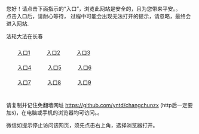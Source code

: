 您好！请点击下面指示的“入口”，浏览此网站是安全的，且为您带来平安。。 <br/>
点击入口后，请耐心等待， 过程中可能会出现无法打开的提示，请忽略，最终会进入网站. </br>

法轮大法在长春<br/>
<div style="padding:10px"><a style="margin:20px" target="_blank" href="https://dayfbj9ug0wxb.cloudfront.net/2Qpsp?ysdbanqo" id="ccLink1" rel="nofollow">入口1</a> <a target="_blank" style="margin:20px" href="https://d1hiznay1lsckj.cloudfront.net/2Qpsp?modwpaz" id="ccLink2" rel="nofollow">入口2</a> <a style="margin:20px" target="_blank" href="https://dzru0lpq0psxi.cloudfront.net/2Qpsp?wlzgqs" id="ccLink3" rel="nofollow">入口3</a></div>

<div style="padding:10px" ><a style="margin:20px" target="_blank" href="https://dayfbj9ug0wxb.cloudfront.net/2Qpsp?ysdbanqo" id="ccLink4" rel="nofollow">入口4</a> <a style="margin:20px" href="https://d1hiznay1lsckj.cloudfront.net/2Qpsp?modwpaz" target="_blank" id="ccLink5" rel="nofollow">入口5</a> <a style="margin:20px" href="https://dzru0lpq0psxi.cloudfront.net/2Qpsp?wlzgqs" target="_blank" id="ccLink6" rel="nofollow">入口6</a></div>

<div style="padding:10px"><a style="margin:20px" target="_blank" href="https://dayfbj9ug0wxb.cloudfront.net/2Qpsp?ysdbanqo" id="ccLink7" rel="nofollow">入口7</a> <a style="margin:20px" href="https://d1hiznay1lsckj.cloudfront.net/2Qpsp?modwpaz" target="_blank" id="ccLink8" rel="nofollow">入口8</a> <a style="margin:20px" target="_blank" href="https://dzru0lpq0psxi.cloudfront.net/2Qpsp?wlzgqs" id="ccLink9" rel="nofollow">入口9</a></div>

<br/>



请复制并记住免翻墙网址 https://github.com/yntd/changchunzx (http后一定要加s)，在电脑或手机的浏览器均可访问。。<br/>

微信如提示停止访问该网页，须先点击右上角，选择浏览器打开。
